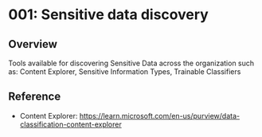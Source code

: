# 001: Sensitive data discovery

## Overview

Tools available for discovering Sensitive Data across the organization such as: Content Explorer, Sensitive Information Types, Trainable Classifiers

## Reference

* Content Explorer: https://learn.microsoft.com/en-us/purview/data-classification-content-explorer

